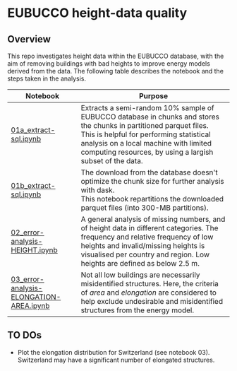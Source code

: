 # EUBUCCO height-data quality

## Overview 
This repo investigates height data within the EUBUCCO database, with the aim of removing buildings with bad heights to improve energy models derived from the data. The following table describes the notebook and the steps taken in the analysis.


| Notebook | Purpose |
|---- |---- |
| [01a_extract-sql.ipynb](./01a_extract-sql.ipynb)| Extracts a semi-random 10% sample of EUBUCCO database in chunks and stores the chunks in partitioned parquet files. <br /> This is helpful for performing statistical analysis on a local machine with limited computing resources, by using a largish subset of the data.|
| [01b_extract-sql.ipynb](./01b_extract-sql.ipynb)| The download from the database doesn't optimize the chunk size for further analysis with dask. <br /> This notebook repartitions the downloaded parquet files (into 300-MB partitions). |
| [02_error-analysis-HEIGHT.ipynb](02_error-analysis-HEIGHT.ipynb)| A general analysis of missing numbers, and of height data in different categories. The frequency and relative frequency of low heights and invalid/missing heights is visualised per country and region. Low heights are defined as below 2.5 m.  |
| [03_error-analysis-ELONGATION-AREA.ipynb](03_error-analysis-ELONGATION-AREA.ipynb)| Not all low buildings are necessarily misidentified structures. Here, the criteria of *area* and *elongation* are considered to help exclude undesirable and misidentified structures from the energy model.  |


## TO DOs
* Plot the elongation distribution for Switzerland (see notebook 03). Switzerland may have a significant number of elongated structures.
